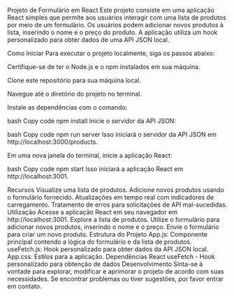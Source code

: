 Projeto de Formulário em React
Este projeto consiste em uma aplicação React simples que permite aos usuários interagir com uma lista de produtos por meio de um formulário. Os usuários podem adicionar novos produtos à lista, inserindo o nome e o preço do produto. A aplicação utiliza um hook personalizado para obter dados de uma API JSON local.

Como Iniciar
Para executar o projeto localmente, siga os passos abaixo:

Certifique-se de ter o Node.js e o npm instalados em sua máquina.

Clone este repositório para sua máquina local.

Navegue até o diretório do projeto no terminal.

Instale as dependências com o comando:

bash
Copy code
npm install
Inicie o servidor da API JSON:

bash
Copy code
npm run server
Isso iniciará o servidor da API JSON em http://localhost:3000/products.

Em uma nova janela do terminal, inicie a aplicação React:

bash
Copy code
npm start
Isso iniciará a aplicação React em http://localhost:3001.

Recursos
Visualize uma lista de produtos.
Adicione novos produtos usando o formulário fornecido.
Atualizações em tempo real com indicadores de carregamento.
Tratamento de erros para solicitações de API mal-sucedidas.
Utilização
Acesse a aplicação React em seu navegador em http://localhost:3001.
Explore a lista de produtos.
Utilize o formulário para adicionar novos produtos, inserindo o nome e o preço.
Envie o formulário para criar um novo produto.
Estrutura do Projeto
App.js: Componente principal contendo a lógica do formulário e da lista de produtos.
useFetch.js: Hook personalizado para obter dados da API JSON local.
App.css: Estilos para a aplicação.
Dependências
React
useFetch - Hook personalizado para obtenção de dados
Desenvolvimento
Sinta-se à vontade para explorar, modificar e aprimorar o projeto de acordo com suas necessidades. Se encontrar problemas ou tiver sugestões, por favor entrar em contato.
